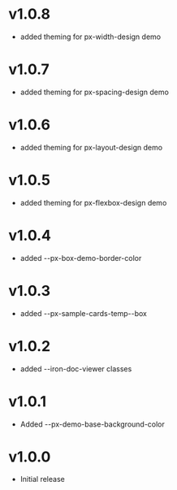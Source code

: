 v1.0.8
==================
* added theming for px-width-design demo

v1.0.7
==================
* added theming for px-spacing-design demo

v1.0.6
==================
* added theming for px-layout-design demo

v1.0.5
==================
* added theming for px-flexbox-design demo

v1.0.4
==================
* added --px-box-demo-border-color

v1.0.3
==================
* added --px-sample-cards-temp--box

v1.0.2
==================
* added --iron-doc-viewer classes

v1.0.1
==================
* Added --px-demo-base-background-color

v1.0.0
==================
* Initial release
